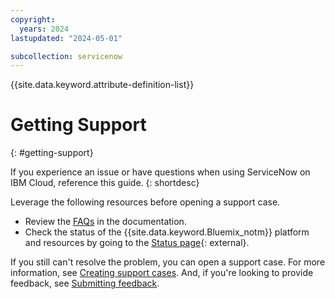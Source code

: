 ```yaml
---
copyright:
  years: 2024
lastupdated: "2024-05-01"

subcollection: servicenow
---
```


{{site.data.keyword.attribute-definition-list}}

# Getting Support
{: #getting-support}

If you experience an issue or have questions when using ServiceNow on IBM Cloud, reference this guide. 
{: shortdesc}

Leverage the following resources before opening a support case.

- Review the [FAQs](https://cloud.ibm.com/docs/servicenow?topic=servicenow-faqs) in the documentation.
- Check the status of the {{site.data.keyword.Bluemix_notm}} platform and resources by going to the [Status page](https://cloud.ibm.com/status){: external}.

If you still can't resolve the problem, you can open a support case. For more information, see [Creating support cases](/docs/get-support?topic=get-support-open-case). And, if you're looking to provide feedback, see [Submitting feedback](/docs/overview?topic=overview-feedback).
